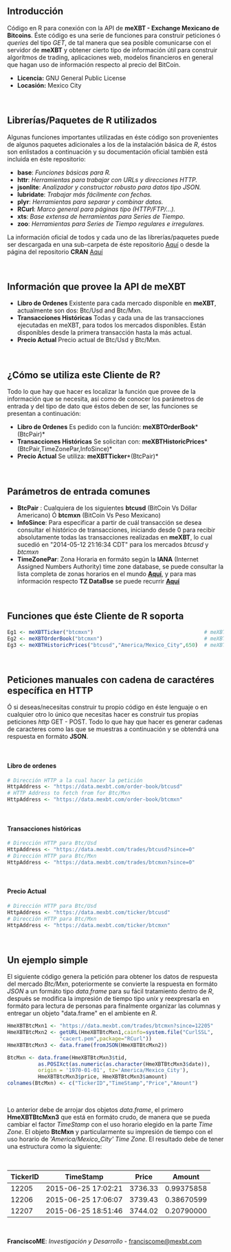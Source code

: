 ## Introducción

Código en R para conexión con la API de **meXBT - Exchange Mexicano de Bitcoins**. Éste código es una serie de funciones para construir peticiones ó *queries* del tipo *GET*, de tal manera que sea posible comunicarse con el servidor de **meXBT** y obtener cierto tipo de información útil para construir algorítmos de trading, aplicaciones web, modelos financieros en general que hagan uso de información respecto al precio del BitCoin.

- **Licencia:** GNU General Public License
- **Locasión:** Mexico City

<br>

## Librerías/Paquetes de R utilizados

Algunas funciones importantes utilizadas en éste código son provenientes de algunos paquetes adicionales a los de la instalación básica de *R*, éstos son enlistados a continuación y su documentación oficial también está incluida en éste repositorio:

- **base**: *Funciones básicas para R.*
- **httr**: *Herramientas para trabajar con URLs y direcciones HTTP.*
- **jsonlite**: *Analizador y constructor robusto para datos tipo JSON.*
- **lubridate**: *Trabajar más fácilmente con fechas.*
- **plyr**: *Herramientas para separar y combinar datos.*
- **RCurl**: *Marco general para páginas tipo (HTTP/FTP/...).*
- **xts**: *Base extensa de herramientas para Series de Tiempo.*
- **zoo**: *Herramientas para Series de Tiempo regulares e irregulares.*

La información oficial de todos y cada uno de las librerías/paquetes puede ser descargada en una sub-carpeta de éste repositorio [Aquí](https://github.com/FranciscoME/meXBTRClient/tree/master/LibrariesInfo) o desde la página del repositorio **CRAN** [Aquí](http://cran.r-project.org/src/contrib/Archive/)

<br>

## Información que provee la API de meXBT

- **Libro de Ordenes** Existente para cada mercado disponible en **meXBT**, actualmente son dos: Btc/Usd and Btc/Mxn.
- **Transacciones Históricas** Todas y cada una de las transacciones ejecutadas en meXBT, para todos los mercados disponibles. Están disponibles desde la primera transacción hasta la más actual.
- **Precio Actual** Precio actual de Btc/Usd y Btc/Mxn.

<br>

## ¿Cómo se utiliza este Cliente de R?

Todo lo que hay que hacer es localizar la función que provee de la información que se necesita, así como de conocer los parámetros de entrada y del tipo de dato que éstos deben de ser, las funciones se presentan a continuación:

- **Libro de Ordenes** Es pedido con la función: **meXBTOrderBook***(BtcPair)*
- **Transacciones Históricas** Se solicitan con: **meXBTHistoricPrices***(BtcPair,TimeZonePar,InfoSince)*
- **Precio Actual** Se utiliza: **meXBTTicker***(BtcPair)*

<br>

## Parámetros de entrada comunes

- **BtcPair** : Cualquiera de los siguientes **btcusd** (BitCoin Vs Dóllar Americano) Ó **btcmxn** (BitCoin Vs Peso Mexicano)
- **InfoSince**: Para especificar a partir de cuál transacción se desea consultar el histórico de transacciones, iniciando desde 0 para recibir absolutamente todas las transacciones realizadas en **meXBT**, lo cual sucedió en "2014-05-12 21:16:34 CDT" para los mercados *btcusd* y *btcmxn*
- **TimeZonePar**: Zona Horaria en formáto según la **IANA** (Internet Assigned Numbers Authority) time zone database, se puede consultar la lista completa de zonas horarios en el mundo **[Aquí](http://developer.oanda.com/docs/timezones.txt)**, y para mas información respecto **TZ DataBse** se puede recurrir **[Aquí](https://en.wikipedia.org/wiki/Tz_database)**

<br>

## Funciones que éste Cliente de R soporta

```r
Eg1 <- meXBTTicker("btcmxn")                                    # meXBTTicker(BtcPair)
Eg2 <- meXBTOrderBook("btcmxn")                                 # meXBTOrderBook(BtcPair)
Eg3 <- meXBTHistoricPrices("btcusd","America/Mexico_City",650)  # meXBTHistoricPrices(BtcPair,TimeZonePar,InfoSince)
```

<br>

## Peticiones manuales con cadena de caractéres específica en HTTP

Ó si deseas/necesitas construir tu propio código en éste lenguaje o en cualquier otro lo único que necesitas hacer es construir tus propias peticiones *http* GET - POST. Todo lo que hay que hacer es generar cadenas de caracteres como las que se muestras a continuación y se obtendrá una respuesta en formáto **JSON**.

<br>

#### Libro de ordenes

```r
# Dirección HTTP a la cual hacer la petición
HttpAddress <- "https://data.mexbt.com/order-book/btcusd"
# HTTP Address to fetch from for Btc/Mxn
HttpAddress <- "https://data.mexbt.com/order-book/btcmxn" 
```

<br>

#### Transacciones históricas

```r
# Dirección HTTP para Btc/Usd
HttpAddress <- "https://data.mexbt.com/trades/btcusd?since=0"
# Dirección HTTP para Btc/Mxn
HttpAddress <- "https://data.mexbt.com/trades/btcmxn?since=0"
```

<br>

#### Precio Actual

```r
# Dirección HTTP para Btc/Usd
HttpAddress <- "https://data.mexbt.com/ticker/btcusd"
# Dirección HTTP para Btc/Mxn
HttpAddress <- "https://data.mexbt.com/ticker/btcmxn"
```

<br>

## Un ejemplo simple

El siguiente código genera la petición para obtener los datos de respuesta del mercado *Btc/Mxn*, poteriormente se convierte la respuesta en formáto *JSON* a un formáto tipo *data.frame* para su fácil tratamiento dentro de *R*, después se modifica la impresión de tiempo tipo *unix* y reexpresarla en formáto para lectura de personas para finalmente organizar las columnas y entregar un objeto "data.frame" en el ambiente en *R*.

```r
HmeXBTBtcMxn1 <- "https://data.mexbt.com/trades/btcmxn?since=12205"           # 12205 es
HmeXBTBtcMxn2 <- getURL(HmeXBTBtcMxn1,cainfo=system.file("CurlSSL",           # como ejemplo
                 "cacert.pem",package="RCurl"))                               # Ejemplo
HmeXBTBtcMxn3 <- data.frame(fromJSON(HmeXBTBtcMxn2))

BtcMxn <- data.frame(HmeXBTBtcMxn3$tid,
          as.POSIXct(as.numeric(as.character(HmeXBTBtcMxn3$date)),            # BTC/MXN
          origin = '1970-01-01', tz='America/Mexico_City'),                   # Formáto
          HmeXBTBtcMxn3$price, HmeXBTBtcMxn3$amount)                          # Fecha
colnames(BtcMxn) <- c("TickerID","TimeStamp","Price","Amount")                # Posixct
```

<br>

Lo anterior debe de arrojar dos objetos *data.frame*, el primero **HmeXBTBtcMxn3** que está en formáto crudo, de manera que se pueda cambiar el factor *TimeStamp* con el uso horario elegido en la parte *Time Zone*. El objeto **BtcMxn** y particularmente su impresión de tiempo con el uso horario de *'America/Mexico_City'* *Time Zone*. El resultado debe de tener una estructura como la siguiente:

<br>

| TickerID | TimeStamp           | Price   | Amount     |
|----------|---------------------|---------|------------|
| 12205    | 2015-06-25 17:02:21 | 3736.33 | 0.99375858 |
| 12206    | 2015-06-25 17:06:07 | 3739.43 | 0.38670599 |
| 12207    | 2015-06-25 18:51:46 | 3744.02 | 0.20790000 |

<br>

**FranciscoME**: *Investigación y Desarrollo* - franciscome@mexbt.com
